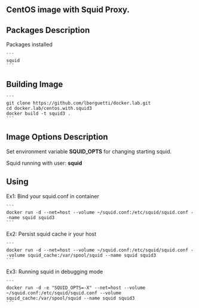 CentOS image with Squid Proxy.
--

## Packages Description

Packages installed

    ```
    squid
    ```

## Building Image

    ```
    git clone https://github.com/lborguetti/docker.lab.git
    cd docker.lab/centos.with.squid3
    docker build -t squid3 .
    ```

## Image Options Description

Set environment variable **SQUID_OPTS** for changing starting squid.

Squid running with user: **squid**


## Using


Ex1: Bind your squid.conf in container

    ```
    docker run -d --net=host --volume ~/squid.conf:/etc/squid/squid.conf --name squid squid3
    ```

Ex2: Persist squid cache ir your host

    ```
    docker run -d --net=host --volume ~/squid.conf:/etc/squid/squid.conf --volume squid_cache:/var/spool/squid --name squid squid3
    ```

Ex3: Running squid in debugging mode

    ```
    docker run -d -e "SQUID_OPTS=-X" --net=host --volume ~/squid.conf:/etc/squid/squid.conf --volume squid_cache:/var/spool/squid --name squid squid3
    ```
